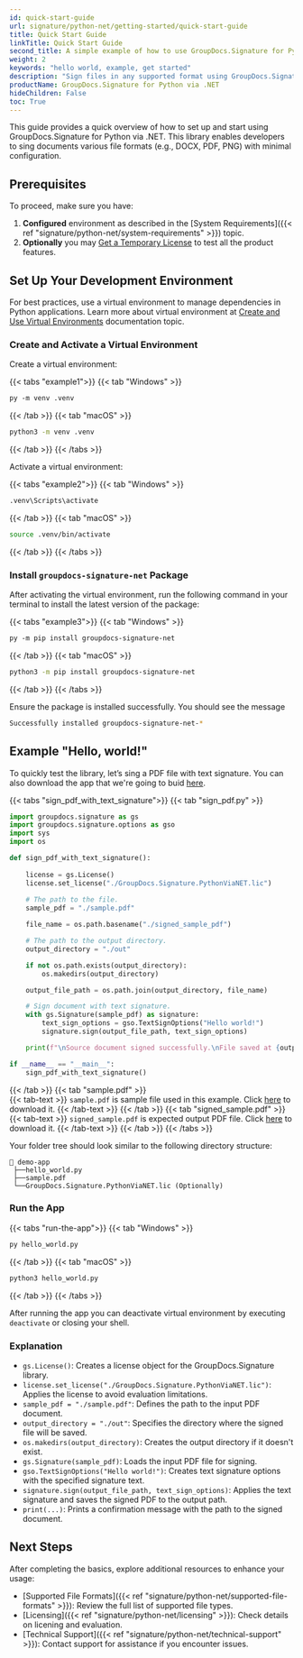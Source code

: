 ```yaml
---
id: quick-start-guide
url: signature/python-net/getting-started/quick-start-guide
title: Quick Start Guide  
linkTitle: Quick Start Guide    
second_title: A simple example of how to use GroupDocs.Signature for Python via .NET
weight: 2
keywords: "hello world, example, get started"
description: "Sign files in any supported format using GroupDocs.Signature for Python via .NET to experience its simplicity and power in Python."
productName: GroupDocs.Signature for Python via .NET
hideChildren: False
toc: True
---
```


This guide provides a quick overview of how to set up and start using GroupDocs.Signature for Python via .NET. This library enables developers to sing documents various file formats (e.g., DOCX, PDF, PNG) with minimal configuration.

## Prerequisites

To proceed, make sure you have:

1. **Configured** environment as described in the [System Requirements]({{< ref "signature/python-net/system-requirements" >}}) topic.
2. **Optionally** you may [Get a Temporary License](https://purchase.groupdocs.com/temporary-license/) to test all the product features. 

## Set Up Your Development Environment

For best practices, use a virtual environment to manage dependencies in Python applications. Learn more about virtual environment at [Create and Use Virtual Environments](https://packaging.python.org/en/latest/guides/installing-using-pip-and-virtual-environments/#create-and-use-virtual-environments) documentation topic.

### Create and Activate a Virtual Environment

Create a virtual environment:

{{< tabs "example1">}}
{{< tab "Windows" >}}
```ps
py -m venv .venv
```
{{< /tab >}}
{{< tab "macOS" >}}
```bash
python3 -m venv .venv
```
{{< /tab >}}
{{< /tabs >}}

Activate a virtual environment:

{{< tabs "example2">}}
{{< tab "Windows" >}}
```ps
.venv\Scripts\activate
```
{{< /tab >}}
{{< tab "macOS" >}}
```bash
source .venv/bin/activate
```
{{< /tab >}}
{{< /tabs >}}

### Install `groupdocs-signature-net` Package

After activating the virtual environment, run the following command in your terminal to install the latest version of the package:

{{< tabs "example3">}}
{{< tab "Windows" >}}
```ps
py -m pip install groupdocs-signature-net
```
{{< /tab >}}
{{< tab "macOS" >}}
```bash
python3 -m pip install groupdocs-signature-net
```
{{< /tab >}}
{{< /tabs >}}

Ensure the package is installed successfully. You should see the message 

```bash
Successfully installed groupdocs-signature-net-*
```

## Example "Hello, world!"

To quickly test the library, let’s sing a PDF file with text signature. You can also download the app that we're going to buid [here](/signature/python-net/_sample_files/getting-started/quick-start-guide/sign_pdf_with_text_signature.zip).

{{< tabs "sign_pdf_with_text_signature">}}
{{< tab "sign_pdf.py" >}}  
```python
import groupdocs.signature as gs 
import groupdocs.signature.options as gso 
import sys 
import os

def sign_pdf_with_text_signature():
   
    license = gs.License()
    license.set_license("./GroupDocs.Signature.PythonViaNET.lic")
    
    # The path to the file.
    sample_pdf = "./sample.pdf"

    file_name = os.path.basename("./signed_sample_pdf")

    # The path to the output directory.
    output_directory = "./out"

    if not os.path.exists(output_directory):
        os.makedirs(output_directory)

    output_file_path = os.path.join(output_directory, file_name)

    # Sign document with text signature.
    with gs.Signature(sample_pdf) as signature:
        text_sign_options = gso.TextSignOptions("Hello world!")
        signature.sign(output_file_path, text_sign_options)

    print(f"\nSource document signed successfully.\nFile saved at {output_file_path}")

if __name__ == "__main__":
    sign_pdf_with_text_signature()
```
{{< /tab >}}
{{< tab "sample.pdf" >}}  
{{< tab-text >}}
`sample.pdf` is sample file used in this example. Click [here](/signature/python-net/_sample_files/getting-started/quick-start-guide/sample.pdf) to download it.
{{< /tab-text >}}
{{< /tab >}}
{{< tab "signed_sample.pdf" >}}  
{{< tab-text >}}
`signed_sample.pdf` is expected output PDF file. Click [here](/signature/python-net/_sample_files/getting-started/quick-start-guide/signed_sample.pdf) to download it.
{{< /tab-text >}}
{{< /tab >}}
{{< /tabs >}}

Your folder tree should look similar to the following directory structure:

```Directory
📂 demo-app
 ├──hello_world.py
 ├──sample.pdf
 └──GroupDocs.Signature.PythonViaNET.lic (Optionally)
```

### Run the App

{{< tabs "run-the-app">}}
{{< tab "Windows" >}}
```ps
py hello_world.py
```
{{< /tab >}}
{{< tab "macOS" >}}
```bash
python3 hello_world.py
```
{{< /tab >}}
{{< /tabs >}}

After running the app you can deactivate virtual environment by executing `deactivate` or closing your shell.

### Explanation

- `gs.License()`: Creates a license object for the GroupDocs.Signature library.
- `license.set_license("./GroupDocs.Signature.PythonViaNET.lic")`: Applies the license to avoid evaluation limitations.
- `sample_pdf = "./sample.pdf"`: Defines the path to the input PDF document.
- `output_directory = "./out"`: Specifies the directory where the signed file will be saved.
- `os.makedirs(output_directory)`: Creates the output directory if it doesn't exist.
- `gs.Signature(sample_pdf)`: Loads the input PDF file for signing.
- `gso.TextSignOptions("Hello world!")`: Creates text signature options with the specified signature text.
- `signature.sign(output_file_path, text_sign_options)`: Applies the text signature and saves the signed PDF to the output path.
- `print(...)`: Prints a confirmation message with the path to the signed document.

## Next Steps

After completing the basics, explore additional resources to enhance your usage:
- [Supported File Formats]({{< ref "signature/python-net/supported-file-formats" >}}): Review the full list of supported file types.
- [Licensing]({{< ref "signature/python-net/licensing" >}}): Check details on licening and evaluation.
- [Technical Support]({{< ref "signature/python-net/technical-support" >}}): Contact support for assistance if you encounter issues.

